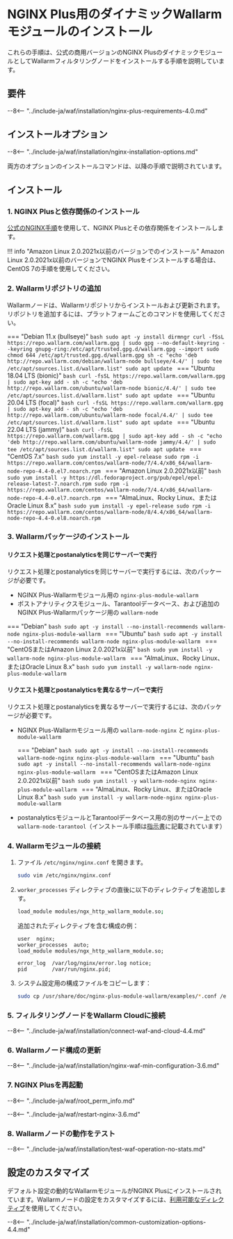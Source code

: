 [img-wl-console-users]: ../images/check-user-no-2fa.png
[wallarm-status-instr]: ../admin-en/configure-statistics-service.md
[memory-instr]: ../admin-en/configuration-guides/allocate-resources-for-node.md
[waf-directives-instr]: ../admin-en/configure-parameters-en.md
[ptrav-attack-docs]: ../attacks-vulns-list.md#path-traversal
[attacks-in-ui-image]: ../images/admin-guides/test-attacks-quickstart.png
[waf-mode-instr]: ../admin-en/configure-wallarm-mode.md
[logging-instr]: ../admin-en/configure-logging.md
[proxy-balancer-instr]: ../admin-en/using-proxy-or-balancer-en.md
[process-time-limit-instr]: ../admin-en/configure-parameters-en.md#wallarm_process_time_limit
[configure-selinux-instr]: ../admin-en/configure-selinux.md
[configure-proxy-balancer-instr]: ../admin-en/configuration-guides/access-to-wallarm-api-via-proxy.md
[update-instr]: ../updating-migrating/nginx-modules.md
[install-postanalytics-docs]: ../../admin-en/installation-postanalytics-en/
[waf-mode-recommendations]: ../about-wallarm/deployment-best-practices.md#follow-recommended-onboarding-steps
[ip-lists-docs]: ../user-guides/ip-lists/overview.md
[versioning-policy]: ../updating-migrating/versioning-policy.md#version-list
[install-postanalytics-instr]: ../admin-en/installation-postanalytics-en.md
[waf-installation-instr-latest]: /installation/nginx-plus/
[img-node-with-several-instances]: ../images/user-guides/nodes/wallarm-node-with-two-instances.png
[img-create-wallarm-node]: ../images/user-guides/nodes/create-cloud-node.png
[nginx-custom]: ../faq/nginx-compatibility.md#is-wallarm-filtering-node-compatible-with-the-custom-build-of-nginx

# NGINX Plus用のダイナミックWallarmモジュールのインストール

これらの手順は、公式の商用バージョンのNGINX PlusのダイナミックモジュールとしてWallarmフィルタリングノードをインストールする手順を説明しています。

## 要件

--8<-- "../include-ja/waf/installation/nginx-plus-requirements-4.0.md"

## インストールオプション

--8<-- "../include-ja/waf/installation/nginx-installation-options.md"

両方のオプションのインストールコマンドは、以降の手順で説明されています。

## インストール

### 1. NGINX Plusと依存関係のインストール

[公式のNGINX手順](https://www.nginx.com/resources/admin-guide/installing-nginx-plus/)を使用して、NGINX Plusとその依存関係をインストールします。

!!! info "Amazon Linux 2.0.2021x以前のバージョンでのインストール"
    Amazon Linux 2.0.2021x以前のバージョンでNGINX Plusをインストールする場合は、CentOS 7の手順を使用してください。

### 2. Wallarmリポジトリの追加

Wallarmノードは、Wallarmリポジトリからインストールおよび更新されます。リポジトリを追加するには、プラットフォームごとのコマンドを使用してください。

=== "Debian 11.x (bullseye)"
    ```bash
    sudo apt -y install dirmngr
    curl -fSsL https://repo.wallarm.com/wallarm.gpg | sudo gpg --no-default-keyring --keyring gnupg-ring:/etc/apt/trusted.gpg.d/wallarm.gpg --import
    sudo chmod 644 /etc/apt/trusted.gpg.d/wallarm.gpg
    sh -c "echo 'deb http://repo.wallarm.com/debian/wallarm-node bullseye/4.4/' | sudo tee /etc/apt/sources.list.d/wallarm.list"
    sudo apt update
    ```
=== "Ubuntu 18.04 LTS (bionic)"
    ```bash
    curl -fsSL https://repo.wallarm.com/wallarm.gpg | sudo apt-key add -
    sh -c "echo 'deb http://repo.wallarm.com/ubuntu/wallarm-node bionic/4.4/' | sudo tee /etc/apt/sources.list.d/wallarm.list"
    sudo apt update
    ```
=== "Ubuntu 20.04 LTS (focal)"
    ```bash
    curl -fsSL https://repo.wallarm.com/wallarm.gpg | sudo apt-key add -
    sh -c "echo 'deb http://repo.wallarm.com/ubuntu/wallarm-node focal/4.4/' | sudo tee /etc/apt/sources.list.d/wallarm.list"
    sudo apt update
    ```
=== "Ubuntu 22.04 LTS (jammy)"
    ```bash
    curl -fsSL https://repo.wallarm.com/wallarm.gpg | sudo apt-key add -
    sh -c "echo 'deb http://repo.wallarm.com/ubuntu/wallarm-node jammy/4.4/' | sudo tee /etc/apt/sources.list.d/wallarm.list"
    sudo apt update
    ```
=== "CentOS 7.x"
    ```bash
    sudo yum install -y epel-release
    sudo rpm -i https://repo.wallarm.com/centos/wallarm-node/7/4.4/x86_64/wallarm-node-repo-4.4-0.el7.noarch.rpm
    ```
=== "Amazon Linux 2.0.2021x以前"
    ```bash
    sudo yum install -y https://dl.fedoraproject.org/pub/epel/epel-release-latest-7.noarch.rpm
    sudo rpm -i https://repo.wallarm.com/centos/wallarm-node/7/4.4/x86_64/wallarm-node-repo-4.4-0.el7.noarch.rpm
    ```
=== "AlmaLinux、Rocky Linux、またはOracle Linux 8.x"
    ```bash
    sudo yum install -y epel-release
    sudo rpm -i https://repo.wallarm.com/centos/wallarm-node/8/4.4/x86_64/wallarm-node-repo-4.4-0.el8.noarch.rpm
    ```

### 3. Wallarmパッケージのインストール

#### リクエスト処理とpostanalyticsを同じサーバーで実行

リクエスト処理とpostanalyticsを同じサーバーで実行するには、次のパッケージが必要です。

* NGINX Plus-Wallarmモジュール用の `nginx-plus-module-wallarm`
* ポストアナリティクスモジュール、Tarantoolデータベース、および追加のNGINX Plus-Wallarmパッケージ用の `wallarm-node`

=== "Debian"
    ```bash
    sudo apt -y install --no-install-recommends wallarm-node nginx-plus-module-wallarm
    ```
=== "Ubuntu"
    ```bash
    sudo apt -y install --no-install-recommends wallarm-node nginx-plus-module-wallarm
    ```
=== "CentOSまたはAmazon Linux 2.0.2021x以前"
    ```bash
    sudo yum install -y wallarm-node nginx-plus-module-wallarm
    ```
=== "AlmaLinux、Rocky Linux、またはOracle Linux 8.x"
    ```bash
    sudo yum install -y wallarm-node nginx-plus-module-wallarm
    ```

#### リクエスト処理とpostanalyticsを異なるサーバーで実行

リクエスト処理とpostanalyticsを異なるサーバーで実行するには、次のパッケージが必要です。

* NGINX Plus-Wallarmモジュール用の `wallarm-node-nginx` と `nginx-plus-module-wallarm`

    === "Debian"
        ```bash
        sudo apt -y install --no-install-recommends wallarm-node-nginx nginx-plus-module-wallarm
        ```
    === "Ubuntu"
        ```bash
        sudo apt -y install --no-install-recommends wallarm-node-nginx nginx-plus-module-wallarm
        ```
    === "CentOSまたはAmazon Linux 2.0.2021x以前"
        ```bash
        sudo yum install -y wallarm-node-nginx nginx-plus-module-wallarm
        ```
    === "AlmaLinux、Rocky Linux、またはOracle Linux 8.x"
        ```bash
        sudo yum install -y wallarm-node-nginx nginx-plus-module-wallarm
        ```

* postanalyticsモジュールとTarantoolデータベース用の別のサーバー上での `wallarm-node-tarantool`（インストール手順は[指示書](../admin-en/installation-postanalytics-en.md)に記載されています）

### 4. Wallarmモジュールの接続

1. ファイル `/etc/nginx/nginx.conf` を開きます。

    ```bash
    sudo vim /etc/nginx/nginx.conf
    ```
2. `worker_processes` ディレクティブの直後に以下のディレクティブを追加します。

    ```bash
    load_module modules/ngx_http_wallarm_module.so;
    ```

    追加されたディレクティブを含む構成の例：

    ```
    user  nginx;
    worker_processes  auto;
    load_module modules/ngx_http_wallarm_module.so;

    error_log  /var/log/nginx/error.log notice;
    pid        /var/run/nginx.pid;
    ```

3. システム設定用の構成ファイルをコピーします：

    ``` bash
    sudo cp /usr/share/doc/nginx-plus-module-wallarm/examples/*.conf /etc/nginx/conf.d/
    ```

### 5. フィルタリングノードをWallarm Cloudに接続

--8<-- "../include-ja/waf/installation/connect-waf-and-cloud-4.4.md"

### 6. Wallarmノード構成の更新

--8<-- "../include-ja/waf/installation/nginx-waf-min-configuration-3.6.md"

### 7. NGINX Plusを再起動

--8<-- "../include-ja/waf/root_perm_info.md"

--8<-- "../include-ja/waf/restart-nginx-3.6.md"

### 8. Wallarmノードの動作をテスト

--8<-- "../include-ja/waf/installation/test-waf-operation-no-stats.md"
## 設定のカスタマイズ

デフォルト設定の動的なWallarmモジュールがNGINX Plusにインストールされています。Wallarmノードの設定をカスタマイズするには、[利用可能なディレクティブ](../admin-en/configure-parameters-en.md)を使用してください。

--8<-- "../include-ja/waf/installation/common-customization-options-4.4.md"